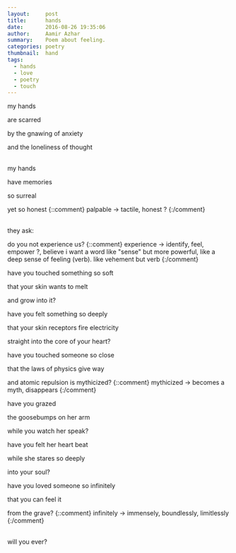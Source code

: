 ```yaml
---
layout:     post
title:      hands
date:       2016-08-26 19:35:06
author:     Aamir Azhar
summary:    Poem about feeling.
categories: poetry
thumbnail:  hand
tags:
  - hands
  - love
  - poetry
  - touch
---
```

my hands

are scarred

by the gnawing of anxiety

and the loneliness of thought

<br>
my hands

have memories

so surreal

yet so honest
{::comment}
palpable -> tactile, honest ?
{:/comment}

<br>
they ask:

do you not experience us?
{::comment}
experience -> identify, feel, empower ?, believe
i want a word like "sense" but more powerful, like a deep sense of feeling (verb). like vehement but verb
{:/comment}

have you touched something so soft

that your skin wants to melt

and grow into it?

have you felt something so deeply

that your skin receptors fire electricity

straight into the core of your heart?

have you touched someone so close

that the laws of physics give way

and atomic repulsion is mythicized?
{::comment}
mythicized -> becomes a myth, disappears
{:/comment}

have you grazed

the goosebumps on her arm

while you watch her speak?

have you felt her heart beat

while she stares so deeply

into your soul?

have you loved someone so infinitely

that you can feel it

from the grave?
{::comment}
infinitely -> immensely, boundlessly, limitlessly
{:/comment}

<br>
will you ever?

